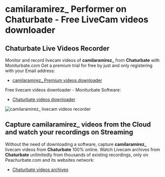 # camilaramirez_ Performer on Chaturbate - Free LiveCam videos downloader

## Chaturbate Live Videos Recorder

Monitor and record livecam videos of **camilaramirez_** from **Chaturbate** with Moniturbate.com
Get a premium trial for free by just and only registering with your Email address:
* [camilaramirez_ Premium videos downloader](https://moniturbate.com/request-demo-licence-key.html)

Free livecam videos downloader - Moniturbate Software:
* [Chaturbate videos downloader](https://moniturbate.com/moniturbate-download-software.html)

![camilaramirez_ livecam videos recorder](https://peachurnet.com/templates/moniturbate-software.png)


## Capture camilaramirez_ videos from the Cloud and watch your recordings on Streaming

Without the need of downloading a software, capture **camilaramirez_** livecam videos from **Chaturbate** 100% online.
Watch Livecam archives from **Chaturbate** unlimitedly from thousands of existing recordings, only on Peachurbate.com and its websites network:
* [Chaturbate videos archives](https://peachurnet.com/)